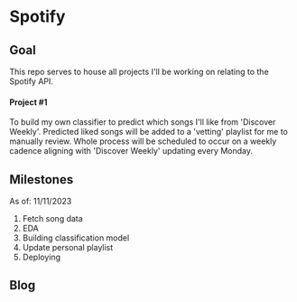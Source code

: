 # Spotify

## Goal
This repo serves to house all projects I'll be working on relating to the Spotify API.

#### Project #1
To build my own classifier to predict which songs I'll like from 'Discover Weekly'. Predicted liked songs will be added to a 'vetting' playlist for me to manually review. Whole process will be scheduled to occur on a weekly cadence aligning with 'Discover Weekly' updating every Monday.

## Milestones
As of: 11/11/2023
1. Fetch song data
2. EDA
3. Building classification model
4. Update personal playlist
5. Deploying

## Blog
